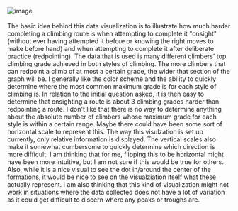 ![image](https://github.com/cehrensperger/reflections/assets/19954402/4e86fa17-f393-4f74-a59b-0ce11578ef70) </br></br>
The basic idea behind this data visualization is to illustrate how much harder completing a climbing route is when attempting to complete it "onsight" 
(without ever having attempted it before or knowing the right moves to make before hand) and when attempting to complete it after deliberate practice (redpointing).
The data that is used is many different climbers' top climbing grade achieved in both styles of climbing. The more climbers that can redpoint a climb of at most
a certain grade, the wider that section of the graph will be. I generally like the color scheme and the ability to quickly determine where the most common maximum
grade is for each style of climbing is. In relation to the initial question asked, it is then easy to determine that onsighting a route is about 3 climbing grades 
harder than redpointing a route. I don't like that there is no way to determine anything about the absolute number of climbers whose maximum grade for each style 
is within a certain range. Maybe there could have been some sort of horizontal scale to represent this. The way this visulzation is set up currently, only relative information is displayed. The vertical scales also make it somewhat cumbersome to quickly determine which direction is more difficult. I am thinking that for me, flipping this to be horizontal might have been more intuitive, but I am not sure if this would be true for others. Also, while it is a nice visual to see the dot in/around the center of the formations, it would be nice to see on the visualziation itself what these actually represent. I am also thinking that this kind of visualization might not work in situations where the data collected does not have a lot of variation as it could get difficult to discern where any peaks or troughs are.
